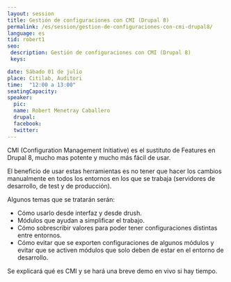 ```yaml
---
layout: session
title: Gestión de configuraciones con CMI (Drupal 8)
permalink: /es/session/gestion-de-configuraciones-con-cmi-drupal8/
language: es
tid: robert1
seo:
 description: Gestión de configuraciones con CMI (Drupal 8)
 keys:

date: Sábado 01 de julio
place: Citilab, Auditori
time:  "12:00 a 13:00"
seatingCapacity:
speaker:
  pic:
  name: Robert Menetray Caballero
  drupal:
  facebook:
  twitter:
---
```

CMI (Configuration Management Initiative) es el sustituto de Features en Drupal 8, mucho mas potente y mucho más fácil de usar.

El beneficio de usar estas herramientas es no tener que hacer los cambios manualmente en todos los entornos en los que se trabaja (servidores de desarrollo, de test y de producción).

Algunos temas que se tratarán serán&#58;
- Cómo usarlo desde interfaz y desde drush.
- Módulos que ayudan a simplificar el trabajo.
- Cómo sobrescribir valores para poder tener configuraciones distintas entre entornos.
- Cómo evitar que se exporten configuraciones de algunos módulos y evitar que se activen módulos que solo deben de estar en el entorno de desarrollo.

Se explicará qué es CMI y se hará una breve demo en vivo si hay tiempo.
